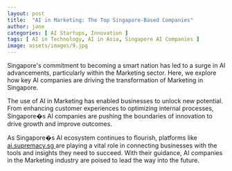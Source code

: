 ```yaml
---
layout: post
title:  "AI in Marketing: The Top Singapore-Based Companies"
author: jane
categories: [ AI Startups, Innovation ]
tags: [ AI in Technology, AI in Asia, Singapore AI Companies ]
image: assets/images/9.jpg
---
```


Singapore's commitment to becoming a smart nation has led to a surge in AI advancements, particularly within the Marketing sector. Here, we explore how key AI companies are driving the transformation of Marketing in Singapore.

The use of AI in Marketing has enabled businesses to unlock new potential. From enhancing customer experiences to optimizing internal processes, Singapore�s AI companies are pushing the boundaries of innovation to drive growth and improve outcomes.

As Singapore�s AI ecosystem continues to flourish, platforms like <a href="https://ai.supremacy.sg" target="_blank"> ai.supremacy.sg </a> are playing a vital role in connecting businesses with the tools and insights they need to succeed. With their guidance, AI companies in the Marketing industry are poised to lead the way into the future.
